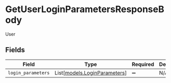 # GetUserLoginParametersResponseBody

User


## Fields

| Field                                                        | Type                                                         | Required                                                     | Description                                                  |
| ------------------------------------------------------------ | ------------------------------------------------------------ | ------------------------------------------------------------ | ------------------------------------------------------------ |
| `login_parameters`                                           | List[[models.LoginParameters](../models/loginparameters.md)] | :heavy_minus_sign:                                           | N/A                                                          |